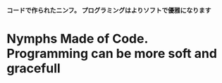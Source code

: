 **コードで作られたニンフ。 プログラミングはよりソフトで優雅になります**
# Nymphs Made of Code. Programming can be more soft and gracefull
